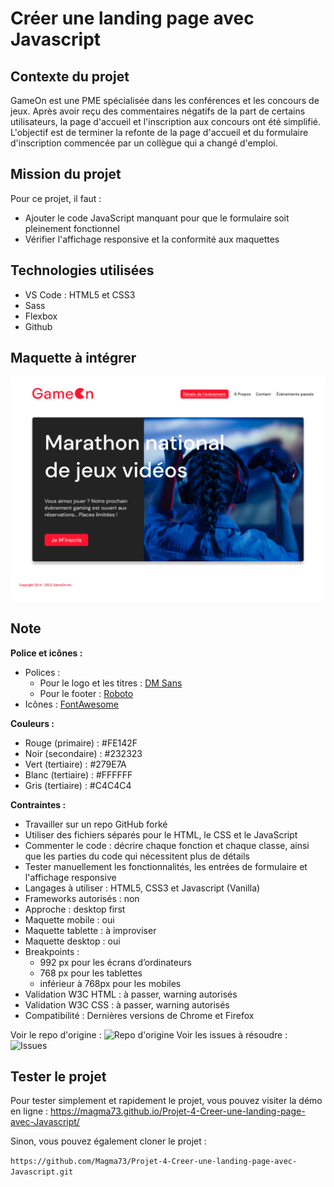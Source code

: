 # Créer une landing page avec Javascript

## Contexte du projet
GameOn est une PME spécialisée dans les conférences et les concours de jeux. 
Après avoir reçu des commentaires négatifs de la part de certains utilisateurs, la page d'accueil et l'inscription aux concours ont été simplifié.
L'objectif est de terminer la refonte de la page d'accueil et du formulaire d'inscription commencée par un collègue qui a changé d'emploi.

## Mission du projet
Pour ce projet, il faut :
* Ajouter le code JavaScript manquant pour que le formulaire soit pleinement fonctionnel
* Vérifier l'affichage responsive et la conformité aux maquettes



## Technologies utilisées
* VS Code : HTML5 et CSS3
* Sass
* Flexbox
* Github


## Maquette à intégrer
![Maquette GameOn](/assets/img/Maquette_HomePage_GameOn.png)


## Note

**Police et icônes :**

* Polices : 
	* Pour le logo et les titres : [DM Sans ](https://fonts.google.com/specimen/DM+Sans?query=dm+sans)
	* Pour le footer : [Roboto](https://fonts.google.com/specimen/Roboto?query=Roboto)
* Icônes : [FontAwesome](https://fontawesome.com/)

**Couleurs :**

* Rouge (primaire) : #FE142F
* Noir (secondaire) : #232323
* Vert (tertiaire) : #279E7A
* Blanc (tertiaire) : #FFFFFF
* Gris (tertiaire) : #C4C4C4

**Contraintes :**

* Travailler sur un repo GitHub forké
* Utiliser des fichiers séparés pour le HTML, le CSS et le JavaScript
* Commenter le code : décrire chaque fonction et chaque classe, ainsi que les parties du code qui nécessitent plus de détails
* Tester manuellement les fonctionnalités, les entrées de formulaire et l'affichage responsive
* Langages à utiliser : HTML5, CSS3 et Javascript (Vanilla)
* Frameworks autorisés : non
* Approche : desktop first
* Maquette mobile : oui
* Maquette tablette : à improviser
* Maquette desktop : oui
* Breakpoints :
	* 992 px pour les écrans d’ordinateurs
	* 768 px pour les tablettes
	* inférieur à 768px pour les mobiles
* Validation W3C HTML : à passer, warning autorisés
* Validation W3C CSS : à passer, warning autorisés
* Compatibilité : Dernières versions de Chrome et Firefox


Voir le repo d'origine : ![Repo d'origine ](https://github.com/OpenClassrooms-Student-Center/GameOn-website-FR/)
Voir les issues à résoudre :  ![Issues ](https://github.com/OpenClassrooms-Student-Center/GameOn-website-FR/issues)


## Tester le projet

Pour tester simplement et rapidement le projet, vous pouvez visiter la démo en ligne : https://magma73.github.io/Projet-4-Creer-une-landing-page-avec-Javascript/


Sinon, vous pouvez également cloner le projet :

``https://github.com/Magma73/Projet-4-Creer-une-landing-page-avec-Javascript.git``



